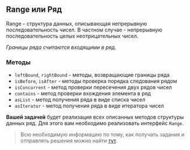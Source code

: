 ## Range или Ряд

Range - структура данных, описывающая непрерывную последовательность чисел. 
В частном случае - непрерывную последовательность целых неотрицательных чисел. 

*Границы ряда считаются входящими в ряд.*

### Методы
- `leftBound`, `rightBound` - методы, возвращающие границы ряда
- `isBefore`, `isAfter` - методы проверка порядка следования рядом
- `isConcurrent` - метод проверки пересечения двух рядов чисел
- `contains` - метод проверки вхождения элемента в ряд
- `asList` - метод получения ряда в виде списка чисел
- `asIterator` - метод получения ряда в виде итератора чисел


**Вашей задачей** будет реализация всех описанных методов структуры данных ряд.
Для этого вам необходимо реализовать интерфейс `Range`.

> Всю необходимую информацию по тому, как получать задания и отправлять решения 
можно найти [тут](https://github.com/tcibinan/data-structures-course).